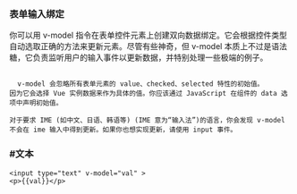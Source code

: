  ### 表单输入绑定
你可以用 v-model 指令在表单控件元素上创建双向数据绑定。它会根据控件类型自动选取正确的方法来更新元素。尽管有些神奇，但 v-model 本质上不过是语法糖，它负责监听用户的输入事件以更新数据，并特别处理一些极端的例子。
```

  v-model 会忽略所有表单元素的 value、checked、selected 特性的初始值。
因为它会选择 Vue 实例数据来作为具体的值。你应该通过 JavaScript 在组件的 data 选项中声明初始值。
```
```
对于要求 IME (如中文、日语、韩语等) (IME 意为“输入法”)的语言，你会发现 v-model 不会在 ime 输入中得到更新。如果你也想实现更新，请使用 input 事件。
```
### #文本
```
<input type="text" v-model="val" >
<p>{{val}}</p>
```
